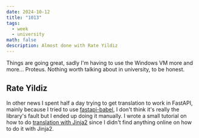 ```yaml
---
date: 2024-10-12
title: "1013"
tags:
  - week
  - university
math: false
description: Almost done with Rate Yildiz
---
```


Things are going great, sadly I'm having to use the Windows VM more and more... Proteus. Nothing worth talking about in university, to be honest.

## Rate Yildiz

In other news I spent half a day trying to get translation to work in FastAPI, mainly because I tried to use [fastapi-babel](https://github.com/Anbarryprojects/fastapi-babel), I don't think it's really the library's fault but I ended up doing it manually. I wrote a small tutorial on how to do [translation with Jinja2](/post/fastapi-translation) since I didn't find anything online on how to do it with Jinja2.
